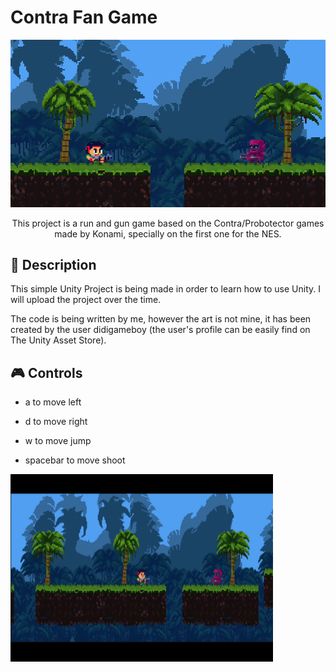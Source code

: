 # Contra Fan Game

<p align="center">
  <img src="https://github.com/Daebore/Images/blob/main/contraRM.png?raw=true" alt="drawing" width="550"/>
</p>
<p align="center">
  This project is a run and gun game based on the Contra/Probotector games made by Konami, specially on the first one for the NES.
</p>
  
## :page_facing_up: Description 
  
This simple Unity Project is being made in order to learn how to use Unity. I will upload the project over the time. 

The code is being written by me, however the art is not mine, it has been created by the user didigameboy (the user's profile can be easily find on The Unity Asset Store).

## 	:video_game: Controls 
- a to move left

- d to move right

- w to move jump

- spacebar to move shoot

<img src="https://github.com/Daebore/Images/blob/main/demoContra.gif?raw=true" width="420" height="300" />

